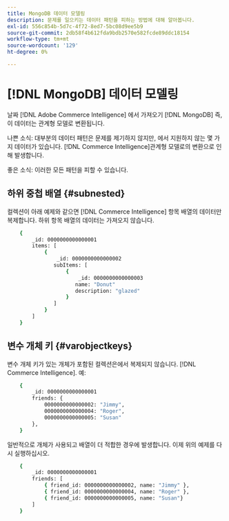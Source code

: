 ```yaml
---
title: MongoDB 데이터 모델링
description: 문제를 일으키는 데이터 패턴을 피하는 방법에 대해 알아봅니다.
exl-id: 556c854b-5d7c-4f72-8ed7-5bc08d9ee5b9
source-git-commit: 2db58f4b612fda9bdb2570e582fcde89ddc18154
workflow-type: tm+mt
source-wordcount: '129'
ht-degree: 0%

---
```


# [!DNL MongoDB] 데이터 모델링

날짜 [!DNL Adobe Commerce Intelligence] 에서 가져오기 [!DNL MongoDB] 즉, 이 데이터는 관계형 모델로 변환됩니다.

나쁜 소식: 대부분의 데이터 패턴은 문제를 제기하지 않지만, 에서 지원하지 않는 몇 가지 데이터가 있습니다. [!DNL Commerce Intelligence]관계형 모델로의 변환으로 인해 발생합니다.

좋은 소식: 이러한 모든 패턴을 피할 수 있습니다.

## 하위 중첩 배열 {#subnested}

컬렉션이 아래 예제와 같으면 [!DNL Commerce Intelligence] 항목 배열의 데이터만 복제합니다. 하위 항목 배열의 데이터는 가져오지 않습니다.

```bash
    {
        _id: 0000000000000001
        items: [
            {
                _id: 0000000000000002
               subItems: [
                   {
                       _id: 0000000000000003
                      name: "Donut"
                      description: "glazed"
                   }
               ]
            }
        ]
    }
```

## 변수 개체 키 {#varobjectkeys}

변수 개체 키가 있는 개체가 포함된 컬렉션은에서 복제되지 않습니다. [!DNL Commerce Intelligence]. 예:

```bash
    {
        _id: 0000000000000001
        friends: {
            0000000000000002: "Jimmy",
            0000000000000004: "Roger",
            0000000000000005: "Susan"
        },
    }
```

일반적으로 개체가 사용되고 배열이 더 적합한 경우에 발생합니다. 이제 위의 예제를 다시 실행하십시오.

```bash
    {
        _id: 0000000000000001
        friends: [
            { friend_id: 0000000000000002, name: "Jimmy" },
            { friend_id: 0000000000000004, name: "Roger" },
            { friend_id: 0000000000000005, name: "Susan"}
        ]
    }
```
